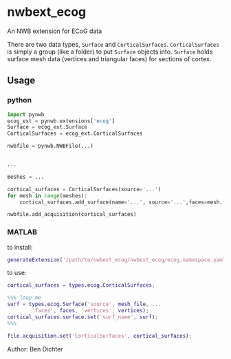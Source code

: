 # nwbext_ecog
An NWB extension for ECoG data

There are two data types, `Surface` and `CorticalSurfaces`. `CorticalSurfaces` is simply a group (like a folder) to put `Surface` objects into. `Surface` holds surface mesh data (vertices and triangular faces) for sections of cortex.

## Usage

### python
```python
import pynwb
ecog_ext = pynwb.extensions['ecog']
Surface = ecog_ext.Surface
CorticalSurfaces = ecog_ext.CorticalSurfaces

nwbfile = pynwb.NWBFile(...)


...

meshes = ...

cortical_surfaces = CorticalSurfaces(source='...')
for mesh in range(meshes):
    cortical_surfaces.add_surface(name='...', source='...',faces=mesh.faces, vertices=mesh.veritices)

nwbfile.add_acquisition(cortical_surfaces)
```

### MATLAB
to install:
```matlab
generateExtension('/path/to/nwbext_ecog/nwbext_ecog/ecog.namespace.yaml');
```

to use:
```matlab
cortical_surfaces = types.ecog.CorticalSurfaces;

%%% loop me
surf = types.ecog.Surface('source', mesh_file, ...
        'faces', faces, 'vertices', vertices);
cortical_surfaces.surface.set('surf_name', surf);
%%%

file.acquisition.set('CorticalSurfaces', cortical_surfaces);

```


Author: Ben Dichter
